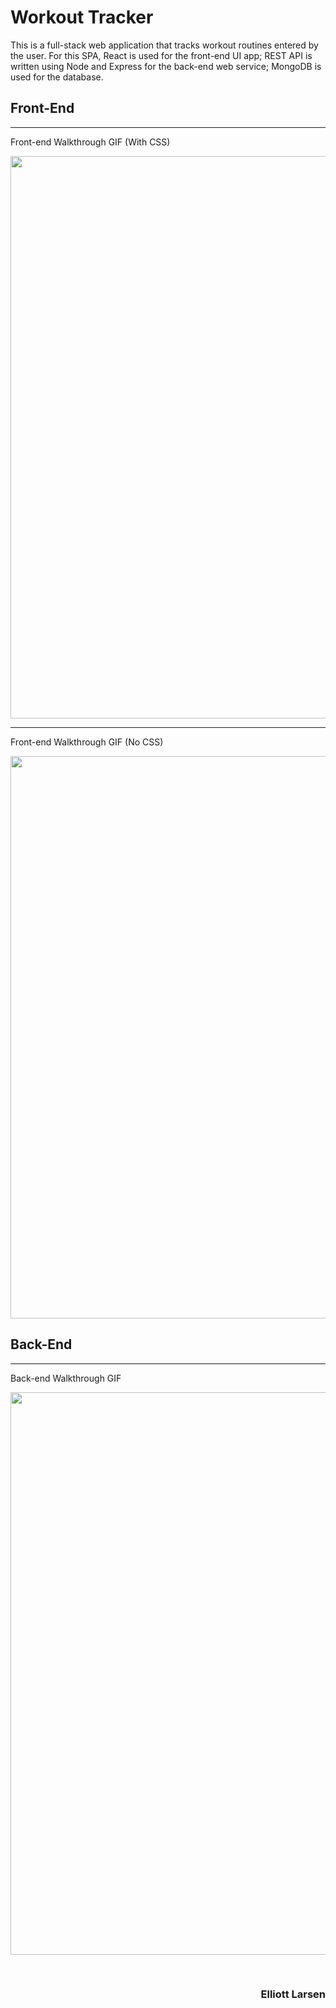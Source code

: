 # Workout Tracker

This is a full-stack web application that tracks workout routines entered by the user.  For this SPA, React is used for the front-end UI app; REST API is written using Node and Express for the back-end web service; MongoDB is used for the database.

## Front-End
---
Front-end Walkthrough GIF (With CSS)

<image src = "http://g.recordit.co/Z5vidkyTFv.gif" width = 900><br>

---
Front-end Walkthrough GIF (No CSS)

<image src = "http://g.recordit.co/v9JSjdbCCP.gif" width = 900><br>

## Back-End
---

Back-end Walkthrough GIF

<image src = "http://g.recordit.co/V4A2VinbOE.gif" width = 900><br>

<br>
<h3 align= "right"> Elliott Larsen </h3>